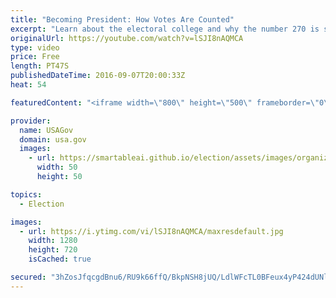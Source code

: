```yaml
---
title: "Becoming President: How Votes Are Counted"
excerpt: "Learn about the electoral college and why the number 270 is so important.  President Poster: https://kids.usa.gov/president/index.shtml  Lesson Plan: https://kids.usa.gov/teachers/lesson-plans/government/president/index.shtml"
originalUrl: https://youtube.com/watch?v=lSJI8nAQMCA
type: video
price: Free
length: PT47S
publishedDateTime: 2016-09-07T20:00:33Z
heat: 54

featuredContent: "<iframe width=\"800\" height=\"500\" frameborder=\"0\" src=\"https://www.youtube.com/embed/lSJI8nAQMCA\" allow=\"accelerometer; autoplay; encrypted-media; gyroscope; picture-in-picture\" allowfullscreen></iframe>"

provider:
  name: USAGov
  domain: usa.gov
  images:
    - url: https://smartableai.github.io/election/assets/images/organizations/usa.gov-50x50.jpg
      width: 50
      height: 50

topics:
  - Election

images:
  - url: https://i.ytimg.com/vi/lSJI8nAQMCA/maxresdefault.jpg
    width: 1280
    height: 720
    isCached: true

secured: "3hZosJfqcgdBnu6/RU9k66ffQ/BkpNSH8jUQ/LdlWFcTL0BFeux4yP424dUNlA9JFAEpDVDaGpi/4Rl18N0fXpHI3oC4YCcJBmTJ08IOlv05QUSjeZRkBP+tXZU61pGl0+qgRrg655vy2SQJwCd9laxXagGF1Tqx45vnwTs5tDR+ZAO4X10XuOdh6XUFhLgrp2Rs8CYkDjopqXVr5K27A3GIw3Y48EzZXVXTqbE+nsrIpNOxA4xl2RtYuA7ZONe60DFkqVuY9a6/KBN+H0jQb5R262rgZw69/BLlolVgKD76+FvYyVN3fUSH94OJOP3QyTMdEl+8HkR3Qg9XfjQnyGYc/201zKZYp/AXhqmALSgOs5H+hqyotgp9p68mZ7ruFMpaMLJYKKZepeznOTG75g==;eLr+tZfkndtEofj07U5TUw=="
---
```


